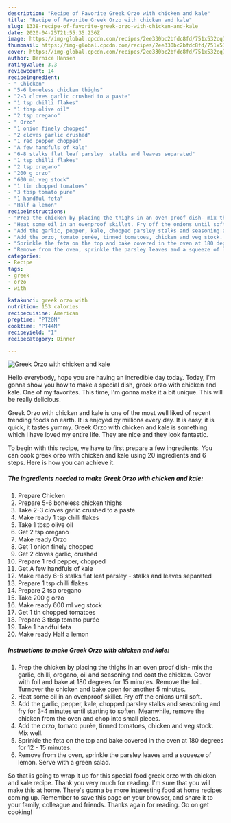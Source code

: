```yaml
---
description: "Recipe of Favorite Greek Orzo with chicken and kale"
title: "Recipe of Favorite Greek Orzo with chicken and kale"
slug: 1338-recipe-of-favorite-greek-orzo-with-chicken-and-kale
date: 2020-04-25T21:55:35.236Z
image: https://img-global.cpcdn.com/recipes/2ee330bc2bfdc8fd/751x532cq70/greek-orzo-with-chicken-and-kale-recipe-main-photo.jpg
thumbnail: https://img-global.cpcdn.com/recipes/2ee330bc2bfdc8fd/751x532cq70/greek-orzo-with-chicken-and-kale-recipe-main-photo.jpg
cover: https://img-global.cpcdn.com/recipes/2ee330bc2bfdc8fd/751x532cq70/greek-orzo-with-chicken-and-kale-recipe-main-photo.jpg
author: Bernice Hansen
ratingvalue: 3.3
reviewcount: 14
recipeingredient:
- " Chicken"
- "5-6 boneless chicken thighs"
- "2-3 cloves garlic crushed to a paste"
- "1 tsp chilli flakes"
- "1 tbsp olive oil"
- "2 tsp oregano"
- " Orzo"
- "1 onion finely chopped"
- "2 cloves garlic crushed"
- "1 red pepper chopped"
- "A few handfuls of kale"
- "6-8 stalks flat leaf parsley  stalks and leaves separated"
- "1 tsp chilli flakes"
- "2 tsp oregano"
- "200 g orzo"
- "600 ml veg stock"
- "1 tin chopped tomatoes"
- "3 tbsp tomato pure"
- "1 handful feta"
- "Half a lemon"
recipeinstructions:
- "Prep the chicken by placing the thighs in an oven proof dish- mix the garlic, chilli, oregano, oil and seasoning and coat the chicken. Cover with foil and bake at 180 degrees for 15 minutes. Remove the foil. Turnover the chicken and bake open for another 5 minutes."
- "Heat some oil in an ovenproof skillet. Fry off the onions until soft."
- "Add the garlic, pepper, kale, chopped parsley stalks and seasoning and fry for 3-4 minutes until starting to soften. Meanwhile, remove the chicken from the oven and chop into small pieces."
- "Add the orzo, tomato purée, tinned tomatoes, chicken and veg stock. Mix well."
- "Sprinkle the feta on the top and bake covered in the oven at 180 degrees for 12 - 15 minutes."
- "Remove from the oven, sprinkle the parsley leaves and a squeeze of lemon. Serve with a green salad."
categories:
- Recipe
tags:
- greek
- orzo
- with

katakunci: greek orzo with 
nutrition: 153 calories
recipecuisine: American
preptime: "PT20M"
cooktime: "PT44M"
recipeyield: "1"
recipecategory: Dinner

---
```



![Greek Orzo with chicken and kale](https://img-global.cpcdn.com/recipes/2ee330bc2bfdc8fd/751x532cq70/greek-orzo-with-chicken-and-kale-recipe-main-photo.jpg)

Hello everybody, hope you are having an incredible day today. Today, I'm gonna show you how to make a special dish, greek orzo with chicken and kale. One of my favorites. This time, I'm gonna make it a bit unique. This will be really delicious.



Greek Orzo with chicken and kale is one of the most well liked of recent trending foods on earth. It is enjoyed by millions every day. It is easy, it is quick, it tastes yummy. Greek Orzo with chicken and kale is something which I have loved my entire life. They are nice and they look fantastic.


To begin with this recipe, we have to first prepare a few ingredients. You can cook greek orzo with chicken and kale using 20 ingredients and 6 steps. Here is how you can achieve it.

<!--inarticleads1-->

##### The ingredients needed to make Greek Orzo with chicken and kale:

1. Prepare  Chicken
1. Prepare 5-6 boneless chicken thighs
1. Take 2-3 cloves garlic crushed to a paste
1. Make ready 1 tsp chilli flakes
1. Take 1 tbsp olive oil
1. Get 2 tsp oregano
1. Make ready  Orzo
1. Get 1 onion finely chopped
1. Get 2 cloves garlic, crushed
1. Prepare 1 red pepper, chopped
1. Get A few handfuls of kale
1. Make ready 6-8 stalks flat leaf parsley - stalks and leaves separated
1. Prepare 1 tsp chilli flakes
1. Prepare 2 tsp oregano
1. Take 200 g orzo
1. Make ready 600 ml veg stock
1. Get 1 tin chopped tomatoes
1. Prepare 3 tbsp tomato purée
1. Take 1 handful feta
1. Make ready Half a lemon




<!--inarticleads2-->

##### Instructions to make Greek Orzo with chicken and kale:

1. Prep the chicken by placing the thighs in an oven proof dish- mix the garlic, chilli, oregano, oil and seasoning and coat the chicken. Cover with foil and bake at 180 degrees for 15 minutes. Remove the foil. Turnover the chicken and bake open for another 5 minutes.
1. Heat some oil in an ovenproof skillet. Fry off the onions until soft.
1. Add the garlic, pepper, kale, chopped parsley stalks and seasoning and fry for 3-4 minutes until starting to soften. Meanwhile, remove the chicken from the oven and chop into small pieces.
1. Add the orzo, tomato purée, tinned tomatoes, chicken and veg stock. Mix well.
1. Sprinkle the feta on the top and bake covered in the oven at 180 degrees for 12 - 15 minutes.
1. Remove from the oven, sprinkle the parsley leaves and a squeeze of lemon. Serve with a green salad.




So that is going to wrap it up for this special food greek orzo with chicken and kale recipe. Thank you very much for reading. I'm sure that you will make this at home. There's gonna be more interesting food at home recipes coming up. Remember to save this page on your browser, and share it to your family, colleague and friends. Thanks again for reading. Go on get cooking!
